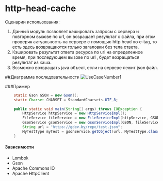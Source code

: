 # http-head-cache

Сценарии использования:
<ol>
<li> Данный модуль позволяет кэшировать запросы с сервера и повторном вызове по url, он возращает результат с файла, при этом проверяя актуальность на сервере с помощью http head по e-tag, то есть здесь возвращаются только загаловки без тела ответа.</li>
<li> Кэшировать результат ответа ресурса по url на определенное время, при последующем вызове по url , будет возращаться результат из кэша.</li>
<li> Возможно возвращать java объект, если на сервере лежит json файл.</li>
</ol>

##Диаграмма последовательности
![UseCaseNumber1](https://user-images.githubusercontent.com/48221408/134877536-9c414467-ca13-4fbb-b2c8-d77aa2fa167c.jpg)

###Пример 
```java
	static Gson GSON = new Gson();
	static Charset CHARSET = StandardCharsets.UTF_8;
	
	public static void main(String[] args) throws IOException {
		HttpService httpService = new HttpServiceImpl();
		FileService fileService = new FileServiceImpl(httpService, GSON, CHARSET);
		GsonService gsonService = new GsonServiceImpl(GSON, fileService);	
		String url = "https://gdev.by/repo/test.json";
		MyTestType myTest = gsonService.getObject(url, MyTestType.class);
	}
```

#### Зависимости
*	Lombok
*	Gson
*	Apache Commons IO
*	Apache HttpClient
